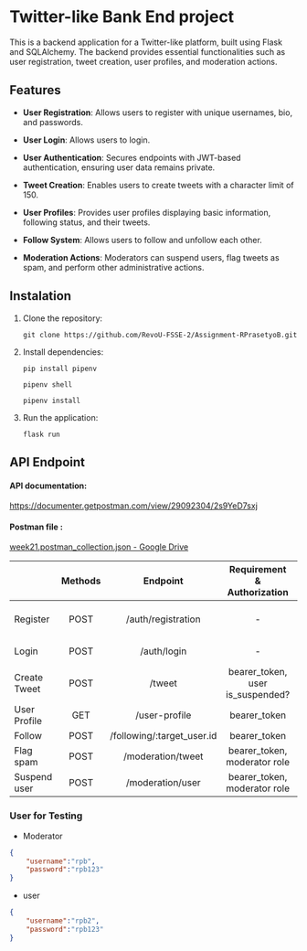 # Twitter-like Bank End project

This is a backend application for a Twitter-like platform, built using Flask and SQLAlchemy. The backend provides essential functionalities such as user registration, tweet creation, user profiles, and moderation actions.

## Features

- **User Registration**: Allows users to register with unique usernames, bio, and passwords.

- **User Login**: Allows users to login.

- **User Authentication**: Secures endpoints with JWT-based authentication, ensuring user data remains private.

- **Tweet Creation**: Enables users to create tweets with a character limit of 150.

- **User Profiles**: Provides user profiles displaying basic information, following status, and their tweets.

- **Follow System**: Allows users to follow and unfollow each other.

- **Moderation Actions**: Moderators can suspend users, flag tweets as spam, and perform other administrative actions.
  
  
  

## Instalation

1. Clone the repository:
   
   ```
   git clone https://github.com/RevoU-FSSE-2/Assignment-RPrasetyoB.git
   ```

2. Install dependencies:
   
   ```
   pip install pipenv
   ```
   
   ```
   pipenv shell
   ```
   
   ```
   pipenv install
   ```

3. Run the application:
   
   ```
   flask run
   ```



## API Endpoint

#### API documentation:

https://documenter.getpostman.com/view/29092304/2s9YeD7sxj



#### Postman file :

[week21.postman_collection.json - Google Drive](https://drive.google.com/file/d/1I-ZAI0Ltrneg7fRYU1R4NQBLAEKiKoBb/view?usp=sharing)

|              | Methods | Endpoint                   | Requirement & Authorization | Body                    |
|:------------ |:-------:|:--------------------------:|:------------------:|:-----------------------:|
| Register     | POST    | /auth/registration         | -                  | username, bio, password |
| Login        | POST    | /auth/login                | -                  | username, password      |
| Create Tweet | POST    | /tweet                     | bearer_token, user is_suspended? | tweet                   |
| User Profile | GET     | /user-profile              | bearer_token              | -                       |
| Follow       | POST    | /following/:target_user.id | bearer_token              | -                       |
| Flag spam    | POST    | /moderation/tweet          | bearer_token, moderator role     | tweet.id, is_spam       |
| Suspend user | POST    | /moderation/user           | bearer_token, moderator role     | user.id, is_suspended   |

### User for Testing

- Moderator

```json
{
    "username":"rpb",
    "password":"rpb123"
}
```

- user

```json
{
    "username":"rpb2",
    "password":"rpb123"
}
```
